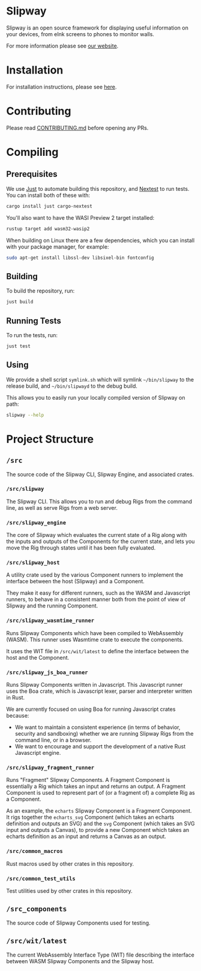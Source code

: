 # Slipway

Slipway is an open source framework for displaying useful information on your devices,
from eInk screens to phones to monitor walls.

For more information please see [our website](https://slipway.co/).

# Installation

For installation instructions, please see [here](https://slipway.co/docs/getting-started/installing-slipway).

# Contributing

Please read [CONTRIBUTING.md](./CONTRIBUTING.md) before opening any PRs.

# Compiling

## Prerequisites
We use [Just](https://github.com/casey/just) to automate building this repository,
and [Nextest](https://github.com/nextest-rs/nextest) to run tests.
You can install both of these with:
```sh
cargo install just cargo-nextest
```

You'll also want to have the WASI Preview 2 target installed:
```sh
rustup target add wasm32-wasip2
```

When building on Linux there are a few dependencies, which you can install with your package manager, for example:
```sh
sudo apt-get install libssl-dev libsixel-bin fontconfig
```

## Building

To build the repository, run:
```sh
just build
```

## Running Tests

To run the tests, run:
```sh
just test
```

## Using

We provide a shell script `symlink.sh` which will symlink `~/bin/slipway` to the release build,
and `~/bin/slipwayd` to the debug build.

This allows you to easily run your locally compiled version of Slipway on path:

```sh
slipway --help
```

# Project Structure

## `/src`

The source code of the Slipway CLI, Slipway Engine, and associated crates.

### `/src/slipway`

The Slipway CLI. This allows you to run and debug Rigs from the command line,
as well as serve Rigs from a web server.

### `/src/slipway_engine`

The core of Slipway which evaluates the current state of a Rig along with the
inputs and outputs of the Components for the current state, and lets you move the Rig
through states until it has been fully evaluated.

### `/src/slipway_host`

A utility crate used by the various Component runners to implement the interface between
the host (Slipway) and a Component.

They make it easy for different runners, such as the WASM and Javascript runners, to behave
in a consistent manner both from the point of view of Slipway and the running Component.

### `/src/slipway_wasmtime_runner`

Runs Slipway Components which have been compiled to WebAssembly (WASM). This runner uses Wasmtime crate to execute the components.

It uses the WIT file in `/src/wit/latest` to define the interface between the host and the Component.

### `/src/slipway_js_boa_runner`

Runs Slipway Components written in Javascript. This Javascript runner uses the Boa crate, which is Javascript lexer, parser and interpreter written in Rust.

We are currently focused on using Boa for running Javascript crates because:
- We want to maintain a consistent experience (in terms of behavior, security and sandboxing)
whether we are running Slipway Rigs from the command line, or in a browser.
- We want to encourage and support the development of a native Rust Javascript engine.

### `/src/slipway_fragment_runner`

Runs "Fragment" Slipway Components. A Fragment Component is essentially a Rig which takes an
input and returns an output. A Fragment Component is used to represent part of (or a fragment of) a complete Rig as a Component.

As an example, the `echarts` Slipway Component is a Fragment Component.
It rigs together the `echarts_svg` Component (which takes an echarts definition and outputs an SVG) and the `svg` Component (which takes an SVG input and outputs a Canvas), to provide
a new Component which takes an echarts definition as an input and returns a Canvas
as an output.

### `/src/common_macros`

Rust macros used by other crates in this repository.

### `/src/common_test_utils`

Test utilities used by other crates in this repository.

## `/src_components`

The source code of Slipway Components used for testing.

## `/src/wit/latest`

The current WebAssembly Interface Type (WIT) file describing the interface between WASM
Slipway Components and the Slipway host.
